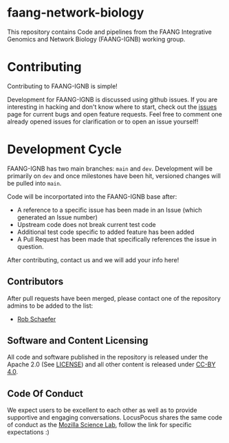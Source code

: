 # faang-network-biology
This repository contains Code and pipelines from the FAANG Integrative Genomics
and Network Biology (FAANG-IGNB) working group. 


Contributing
=============
Contributing to FAANG-IGNB is simple!

Development for FAANG-IGNB is discussed using github issues. 
If you are interesting in hacking and don't know where to start, check out the
[issues](https://github.com/FAANG/faang-network-biology/issues/) page for current bugs
and open feature requests. Feel free to comment one already opened issues for
clarification or to open an issue yourself! 

Development Cycle
=================
FAANG-IGNB has two main branches: `main` and `dev`. Development will be primarily on
`dev` and once milestones have been hit, versioned changes will be pulled into `main`.

Code will be incorportated into the FAANG-IGNB base after:
- A reference to a specific issue has been made in an Issue (which generated an Issue number)
- Upstream code does not break current test code
- Additional test code specific to added feature has been added
- A Pull Request has been made that specifically references the issue in question.

After contributing, contact us and we will add your info here!

Contributors
------------
After pull requests have been merged, please contact one of the repository admins to be added to the list:
- [Rob Schaefer](http://twitter.com/CSciBio)

Software and Content Licensing
------------------------------
All code and software published in the repository is released under the Apache 2.0 (See [LICENSE](https://github.com/FAANG/faang-network-biology/blob/master/LICENSE)) and all other content is released under [CC-BY 4.0](https://creativecommons.org/licenses/by/4.0/).

Code Of Conduct
---------------
We expect users to be excellent to each other as well as to provide supportive 
and engaging conversations. LocusPocus shares the same code of conduct
as the [Mozilla Science Lab](https://www.mozillascience.org/code-of-conduct), 
follow the link for specific expectations :) 
